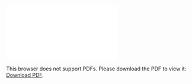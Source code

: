 <object data="christ-in-song/CIS1908pdfs/744.pdf" type="application/pdf" width="100%" height="1024px">
    <embed src="christ-in-song/CIS1908pdfs/744.pdf">
        <p>This browser does not support PDFs. Please download the PDF to view it: <a href="christ-in-song/CIS1908pdfs/744.pdf">Download PDF</a>.</p>
    </embed>
</object>
